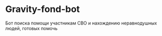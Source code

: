 # Gravity-fond-bot
Бот поиска помощи участникам СВО и нахождению неравнодушных людей, готовых помочь
